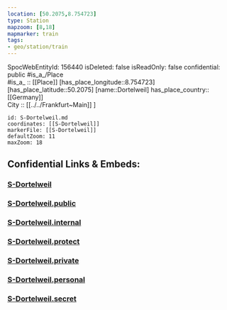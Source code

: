 ```yaml
---
location: [50.2075,8.754723] 
type: Station 
mapzoom: [8,18] 
mapmarker: train 
tags:
- geo/station/train
---
```

SpocWebEntityId: 156440
isDeleted: false
isReadOnly: false
confidential: public
#is_a_/Place  
#is_a_ :: [[Place]] 
[has_place_longitude::8.754723] 
[has_place_latitude::50.2075] 
[name::Dortelweil] 
has_place_country:: [[Germany]]  
City :: [[../../Frankfurt~Main]] ] 


```leaflet
id: S-Dortelweil.md
coordinates: [[S-Dortelweil]] 
markerFile: [[S-Dortelweil]] 
defaultZoom: 11 
maxZoom: 18
```


## Confidential Links & Embeds: 

### [S-Dortelweil](/_Standards/Earth/Continent/Europe/Europe~Central/Germany/Germany~West/Hessen/counties~Hessen/Frankfurt~Main/Stations-FFM~S/S-Dortelweil.md) 

### [S-Dortelweil.public](/_public/Earth/Continent/Europe/Europe~Central/Germany/Germany~West/Hessen/counties~Hessen/Frankfurt~Main/Stations-FFM~S/S-Dortelweil.public.md) 

### [S-Dortelweil.internal](/_internal/Earth/Continent/Europe/Europe~Central/Germany/Germany~West/Hessen/counties~Hessen/Frankfurt~Main/Stations-FFM~S/S-Dortelweil.internal.md) 

### [S-Dortelweil.protect](/_protect/Earth/Continent/Europe/Europe~Central/Germany/Germany~West/Hessen/counties~Hessen/Frankfurt~Main/Stations-FFM~S/S-Dortelweil.protect.md) 

### [S-Dortelweil.private](/_private/Earth/Continent/Europe/Europe~Central/Germany/Germany~West/Hessen/counties~Hessen/Frankfurt~Main/Stations-FFM~S/S-Dortelweil.private.md) 

### [S-Dortelweil.personal](/_personal/Earth/Continent/Europe/Europe~Central/Germany/Germany~West/Hessen/counties~Hessen/Frankfurt~Main/Stations-FFM~S/S-Dortelweil.personal.md) 

### [S-Dortelweil.secret](/_secret/Earth/Continent/Europe/Europe~Central/Germany/Germany~West/Hessen/counties~Hessen/Frankfurt~Main/Stations-FFM~S/S-Dortelweil.secret.md)

